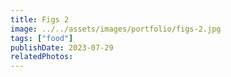 ```yaml
---
title: Figs 2
image: ../../assets/images/portfolio/figs-2.jpg
tags: ["food"]
publishDate: 2023-07-29
relatedPhotos:
---
```

